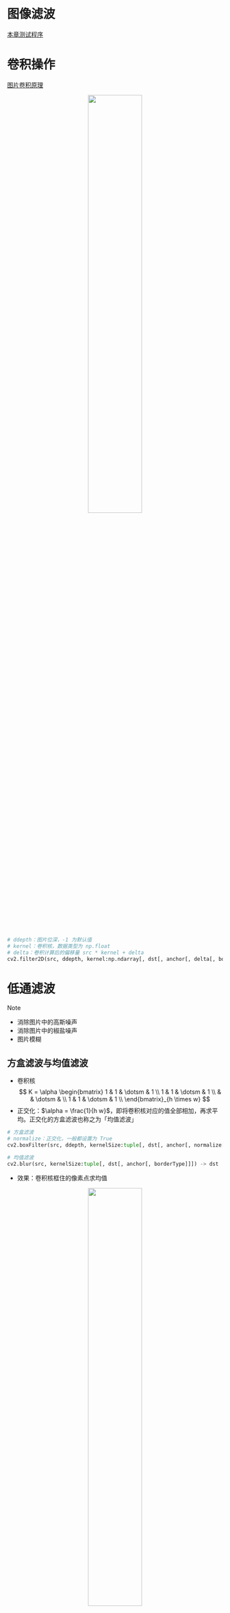# 图像滤波

<a href="https://github.com/spite-triangle/artificial_intelligence/tree/master/example/computerVision/filter" class="jump_link"> 本章测试程序 </a>

# 卷积操作

[图片卷积原理]( DeepLearning/chapter/convolution.md )

<p style="text-align:center;"><img src="../../image/computerVision/convolution.gif" width="50%" align="middle" /></p>

```python
# ddepth：图片位深，-1 为默认值
# kernel：卷积核，数据类型为 np.float
# delta：卷积计算后的偏移量 src * kernel + delta
cv2.filter2D(src, ddepth, kernel:np.ndarray[, dst[, anchor[, delta[, borderType]]]]) -> dst
```

# 低通滤波

> [!note]
> - 消除图片中的高斯噪声
> - 消除图片中的椒盐噪声
> - 图片模糊

## 方盒滤波与均值滤波

- 卷积核
    $$
    K = \alpha \begin{bmatrix}
        1 & 1 & \dotsm & 1 \\
        1 & 1 & \dotsm & 1 \\
         &  & \dotsm &  \\
        1 & 1 & \dotsm & 1 \\
    \end{bmatrix}_{h \times w}
    $$
- 正交化：$\alpha = \frac{1}{h  w}$，即将卷积核对应的值全部相加，再求平均。正交化的方盒滤波也称之为「均值滤波」


```python
# 方盒滤波
# normalize：正交化，一般都设置为 True
cv2.boxFilter(src, ddepth, kernelSize:tuple[, dst[, anchor[, normalize[, borderType]]]]) -> dst

# 均值滤波
cv2.blur(src, kernelSize:tuple[, dst[, anchor[, borderType]]]) -> dst
```
- 效果：卷积核框住的像素点求均值

<p style="text-align:center;"><img src="../../image/computerVision/boxfilter.jpg" width="50%" align="middle" /></p>

## 高斯滤波

### 高斯分布

<!-- panels:start -->
<!-- div:left-panel -->
一维高斯分布概率密度函数：

$$
f(x) = \frac{1}{\sigma \sqrt{2 \pi}} e^{-\frac{(x-\mu)^2}{2 \sigma^2}}
$$

其中 $\mu$ 为样本均值；$\sigma$为样本标准差。
<!-- div:right-panel -->
<p style="text-align:center;"><img src="../../image/computerVision/gaussDistribution_1d.jpg" width="70%" align="middle" /></p>
<!-- panels:end -->

<!-- panels:start -->
<!-- div:left-panel -->
二维高斯分布概率密度函数：

$$
f(x, y)=\left(2 \pi \sigma_{1} \sigma_{2} \sqrt{1-\rho^{2}}\right)^{-1} \exp \left[-\frac{1}{2\left(1-\rho^{2}\right)}\left(\frac{\left(x-\mu_{1}\right)^{2}}{\sigma_{1}^{2}}-\frac{2 \rho\left(x-\mu_{1}\right)\left(y-\mu_{2}\right)}{\sigma_{1} \sigma_{2}}+\frac{\left(y-\mu_{2}\right)^{2}}{\sigma_{2}^{2}}\right)\right]
$$

其中 $\mu_1,\mu_2$ 为 $x,y$ 的均值；$\sigma_1,\sigma_2$ 为 $x,y$ 的标准差；$\rho$ 为 $x,y$ 的相关系数。

<!-- div:right-panel -->
<p style="text-align:center;"><img src="../../image/computerVision/gaussDistribution_2d.jpg" width="70%" align="middle" /></p>
<!-- panels:end -->

二维高斯分布太复杂，作如下假设：
- $\mu_1 = \mu_2 = 0$
- $\rho = 0$

得

$$
f(x,y) = \frac{1}{2 \pi \sigma_1 \sigma_2} \exp{ \left [ - \frac{1}{2}(\frac{x^2}{\sigma_1^2}  + \frac{y^2}{\sigma_2^2} ) \right ]}
$$

### 滤波

1. 假定卷积核的中心坐标 $(x,y)$ 为 $(0,0)$ ，然后得到周围的坐标值
    <p style="text-align:center;"><img src="../../image/computerVision/gaussKernelIndex.jpg" width="50%" align="middle" /></p>
2. 将坐标值带入简化后的二维高斯分布概率密度函数，并取 $\sigma_1 = \sigma_2 =1.5$
    <p style="text-align:center;"><img src="../../image/computerVision/gaussKernel2d.jpg" width="50%" align="middle" /></p>
3. 由于计算得到的值只是概率密度，并非概率值，所以还需要将其转为概率。求得整个卷积核的总加和值，然后每个值再除以总和值，得到高斯模板卷积核
    <p style="text-align:center;"><img src="../../image/computerVision/gaussProperty.jpg" width="50%" align="middle" /></p>
4. 整数高斯模板：所有概率值除以左上角的概率值，然后四舍五入获得整数值。
5. 最后用获得的高斯模板卷积核，进行卷积计算

### OpenCV 代码

```python
# sigmaX ：x 的标准差，不指定的话，根据 kernelSize 进行计算
# sigmaY ：y 的标准差，默认等于 sigmaX 
cv2.GaussianBlur(src, kernelSize:tuple, sigmaX[, dst[, sigmaY[, borderType]]]) -> dst
```

- 效果：卷积核框住的所有像素进行加权平均，中心点权重大，远离中心点的像素权重值小；卷积核尺寸控制了参与加权平均的像素范围。

<p style="text-align:center;"><img src="../../image/computerVision/gaussFilter.jpg" width="50%" align="middle" /></p>

## 中值滤波

- **实现：** 对卷积核框住的像素值进行排序；取中间值作为输出结果。

```python
cv2.medianBlur(src, kernelSize:int[, dst]) -> dst
```
- **椒盐噪声**：随机出现的「纯白点」或者「纯黑点」
- 效果：去除「椒盐噪声」效果最好
<p style="text-align:center;"><img src="../../image/computerVision/medianFilter.jpg" width="75%" align="middle" /></p>

## 双边滤波

### 原理

- **原因：** 高斯滤波在去除高斯噪声的同时，也会不加区分的将图像中的「边缘」一并给加权平均了，所以就导致图片整体看起来很模糊。为了保护边缘，就产生了「双边滤波算法」。
- **图像边缘：** 边缘的产生就是因为相邻的像素的颜色通道差别太大，因此，对相邻像素的颜色做差，就能标记出边缘（差值越大，就说明边缘的可能性越高）。
- **算法思路：** 在高斯滤波的基础上在添加一个灰度距离权重。灰度距离越大，灰度距离权重越小，这样像素在高斯模糊中的占比就越小，进而**实现只对颜色相近的像素进行高斯滤波**。

<p style="text-align:center;"><img src="../../image/computerVision/bilateralFilter.jpg" width="75%" align="middle" /></p>

- **算法：**

    $$
    I_{bf} = \frac{1}{W} \sum_{p \in K} G_s(p)G_r(p) I_p
    $$

    - $I_{bf}$：卷积操作后像素输出值
    - $K$：卷积核框住的像素
    - $G_s(p)$：高斯概率密度函数，卷积核中心像素坐标 $q(x_q,y_q)$，卷积核中某一像素坐标 $p(x_p,y_p)$，
        $$
        \begin{aligned}
        G_s(p) &= \exp{(-\frac{||p-q||^2}{2\sigma_s^2})} \\
            &= \exp{(-\frac{(x_p-x_q)^2 + (y_p - y_q)^2}{2\sigma_s^2})}
        \end{aligned}
        $$
    - $G_r(p)$：灰度值距离权重，灰度距离越大，灰度距离权重越小。卷积核中心像素 $I_q$，积核中某一像素 $I_p$
        $$
        \begin{aligned}
            G_r(p) &= \exp (- \frac{||I_p - I_q||^2}{2 \sigma_r^2}) \\
            &= \exp (-\frac{[ \rm gray(I_p) - gray(I_q) ]^2}{2\sigma_r^2})
        \end{aligned}
        $$
    - $W$：$\sum\limits_{p \in K} G_s(p)G_r(p)$ 的值并不等于`1`，所以还需要进行权重的归一化
        $$
        W = \sum\limits_{p \in K} G_s(p)G_r(p)
        $$

### OpenCV 代码

```python
# sigmaColor：sigma_s，高斯分布的标准差
# sigmaSpace：sigma_r，灰度距离的控制值 
cv2.bilateralFilter(src, kernelSize:int, sigmaColor, sigmaSpace[, dst[, borderType]]) -> dst
```
- **效果：** 同样的 $\sigma_s$ 值和卷积核大小，双边滤波轮廓清晰度更高，去高斯噪声能力相对弱一点。

<p style="text-align:center;"><img src="../../image/computerVision/bilateral_gauss.jpg" width="75%" align="middle" /></p>

# 高通滤波

> [!note]
> - 边缘监测
> - 图像边缘：图像的灰度图中，相邻像素灰度值差距较大的位置

<p style="text-align:center;"><img src="../../image/computerVision/border_gray.jpg" width="50%" align="middle" /></p>

## sobel 算子

- **原理**：对图像邻近的灰度像素进行求导，斜率较大的地方，边缘的概率最大。
    <p style="text-align:center;"><img src="../../image/computerVision/firstDerivative.jpg" width="50%" align="middle" /></p>
- **差分法**：图像中近似求导的方法
    $$
    I'(x_i) = \frac{I(x_{i+1}) -I(x_i) }{x_{i+1} - x_i}
    $$

    **这里只对像素的一个方向进行求偏导（x方向或者y方向）。求导的实际操作仍然是卷积操作，所以对于分母差值也可以省略掉**

    $$
    I'(x_i) = I(x_{i+1}) -I(x_i)
    $$

- **卷积核**
    - x方向求偏导：提取竖向的边缘，目标像素左右的像素进行差值计算
        $$
        G_x = \begin{bmatrix}
            -1 & 0 & +1 \\
            -2 & 0 & +2 \\
            -1 & 0 & +1 \\
        \end{bmatrix}
        $$
    - y方向求偏导：提取横向的边缘，目标像素上下的像素进行差值计算
        $$
        G_y = \begin{bmatrix}
            -1 & -2 & -1 \\
            0 & 0 & 0 \\
            +1 & +2 & +1 \\
        \end{bmatrix}
        $$

```python
# ddepth：cv2.CV_， 结果图像的位深
# dx：对 x 方向求偏导
# dy：对 y 方向求偏导
# ksize：卷积核大小
cv2.Sobel(src, ddepth, dx:bool, dy:bool[, dst[, ksize:int[, scale[, delta[, borderType]]]]]) -> dst

# src中的数据取绝对值
cv2.convertScaleAbs(src[, dst[, alpha[, beta]]]) -> dst
```

<details>
<summary><span class="details-title">代码案例</span></summary>
<div class="details-content"> 

```python
import cv2 
import numpy as np

img = cv2.imread('./cat.jpeg',cv2.IMREAD_GRAYSCALE)
img = cv2.resize(img,(0,0),fx=0.6,fy=0.6)

# Sobel(src, ddepth, dx, dy[, dst[, ksize:int[, scale[, delta[, borderType]]]]]) -> dst
# 竖着的边界
imgv = cv2.Sobel(img,cv2.CV_16S,dx=1,dy=0,ksize=3)
imgv = cv2.convertScaleAbs(imgv)

# 横着的边界
imgh = cv2.Sobel(img,cv2.CV_16S,dx=0,dy=1,ksize=3)
imgh = cv2.convertScaleAbs(imgh)

# 边界叠加
imga = cv2.add(imgh,imgv)

cv2.imshow('sobel',np.hstack((img,imgv,imgh,imga)))
cv2.waitKey(0)
cv2.destroyAllWindows()
``` 

</div>
</details>

<p style="text-align:center;"><img src="../../image/computerVision/sobel.jpg" width="75%" align="middle" /></p>

> [!note]
> - `Sobel`计算，会导致像素值为负，因此输出图像的位深`ddepth`应当使用「有符号类型」，例如`cv2.CV_16S`、`cv2.CV_32F`等
> - 颜色通道数值不存在负数，所以还需要对计算结果取绝对值`convertScaleAbs` 
> - 对于横向、竖向的边界提取要分两次进行，一起提取效果很差。


## Schar 算子

- **介绍：** 对 Sobel 算子的改进。

- **卷积核**：<span style="color:red;font-weight:bold"> 卷积核大小固定`3x3` </span>
    - x方向求偏导：提取竖向的边缘，目标像素左右的像素进行差值计算
        $$
        G_x = \begin{bmatrix}
            -3 & 0 & +3 \\
            -10 & 0 & +10 \\
            -3 & 0 & +3 \\
        \end{bmatrix}
        $$
    - y方向求偏导：提取横向的边缘，目标像素上下的像素进行差值计算
        $$
        G_y = \begin{bmatrix}
            -3 & -10 & -3 \\
            0 & 0 & 0 \\
            +3 & +10 & +3 \\
        \end{bmatrix}
        $$

```python
cv2.Scharr(src, ddepth, dx, dy[, dst[, scale[, delta[, borderType]]]]) -> dst
```

## 拉普拉斯算子

- **思想：** Sobel算子是对像素求解一阶导数，最大值处就是边缘；对一阶导数再求导，那么零值处就是边缘，**但是，由于利用差分进行计算而且像素点也是离散的，进度丢失大，这个「零」的表现其实不明显。边界显示的还是主要两边的峰值。**
    <p style="text-align:center;"><img src="../../image/computerVision/secondDerivativer.jpg" width="25% " align="middle" /></p>
- **二阶差分：**

    一阶差分近似为
    $$
    I'(x_{i+1}) = I(x_{i+1}) -I(x_i)
    $$
    对一阶差分求导
    $$
    \begin{aligned}
        I''(x_i) &= I'(x_{i+1}) - I'(x_i) \\
        &=  I(x_{i+1}) - I(x_{i}) - [ I(x_{i}) -I(x_{i-1}) ] \\
        &= I(x_{i+1}) - 2I(x_{i}) + I(x_{i-1})
    \end{aligned}
    $$   
    该求导结果只考虑了一个方向的，现在考虑两个方向
    $$
    \begin{aligned}
        I''(x_i,y_i) &= I''_{xx}(x_{i},y_{i}) + I''_yy(x_i,y_i) + I''_{xy}(x_i,y_i) \\
        &= I''_{xx}(x_{i},y_{i}) + I''_yy(x_i,y_i) 
    \end{aligned}
    $$ 
    其中`x,y`方向是相互独立的 $I''_{xy}=0$，因此求解得
    $$
    I''(x_i,y_i) = I(x_{i+1},y_{i})  + I(x_{i-1},y_{i}) + I(x_{i},y_{i+1}) + I(x_{i},y_{i-1}) - 4I(x_{i},y_{i}) 
    $$
    写成矩阵形式就为
    $$
    I''(x_i,y_i) = \begin{bmatrix}
      0 & 1 & 0 \\  
      1 & -4 & 1 \\  
      0 & 1 & 0 \\  
    \end{bmatrix} * \begin{bmatrix}
        I(x_{i-1},y_{i-1}) & I(x_{i},y_{i-1}) & I(x_{i+1},y_{i-1}) \\
        I(x_{i-1},y_{i}) & I(x_{i},y_{i}) & I(x_{i+1},y_{i}) \\
        I(x_{i-1},y_{i+1}) & I(x_{i},y_{i+1}) & I(x_{i+1},y_{i+1}) \\
    \end{bmatrix}
    $$


- **效果：** 拉普拉斯算子处理渐变图的能力要强于Sobel算子

    ```python
    cv2.Laplacian(src, ddepth:cv2.CV_[, dst[, ksize:int[, scale[, delta[, borderType]]]]]) -> dst
    ```
    <p style="text-align:center;"><img src="../../image/computerVision/Laplace_sobel.jpg" width="75%" align="middle" /></p>

## Canny边缘检测

### 算法流程

1. 使用高斯滤波对图像进行滤波
    $$
    I_g = G * I
    $$
2. 利用Sobel算子，计算`x,y`方向的梯度
    $$
    \begin{aligned}
        I_{sx} = G_x * I_g \\
        I_{sy} = G_y * I_g 
    \end{aligned}
    $$
    梯度强度
    $$
    I_s = \sqrt{I_{sx}^2 + I_{sy}^2} \approx |I_{sx}|+|I_{xy}|
    $$
    梯度方向
    $$
    \theta = \arctan (\frac{I_{sy}}{I_{sx}})
    $$
3. 非极大值抑制：得到的 $I_s$ 非局部极大值，就全部舍弃掉。**进行边缘预选**
   1. 线性差值法：对比 $I_s(x_i,y_i)$ 与 $I_1$ 、$I_2$ 的值，若 $I_s(x_i,y_i)$ 最大，则保留作为边界，否则舍弃掉。$I_1$ 、$I_2$ 根据 $\theta$ 进行插值计算。
        <p style="text-align:center;"><img src="../../image/computerVision/canny_linear.jpg" width="50%" align="middle" /></p>

    2. 角度近似：将中心点周围的像素非为8个方向（$0^\circ、45^\circ、90^\circ$等），然后 $\theta$ 离哪个角度近，就用这个角度直线上的梯度值与中心点梯度进行比较，中心点最大就保留，否则舍弃。
        <p style="text-align:center;"><img src="../../image/computerVision/canny_max.jpg" width="50%" align="middle" /></p>

4. 双阈值检测：**确定最终边缘**

    <p style="text-align:center;"><img src="../../image/computerVision/doubleThreshold.jpg" width="50%" align="middle" /></p>
    
    - 梯度 > maxVal ：认为是边界像素
    - 梯度 < minVal ：绝对不是边界
    - 梯度介于二者之间：判断当前像素是否和边界连着，若连着则保留，例如 `C`，否则舍弃掉，例如`B`

### OpenCV 代码

```python
#  threshold1：minVal
# threshold2：maxVal
cv2.Canny(image, threshold1, threshold2[, edges[, apertureSize[, L2gradient]]]) -> edges
```
<p style="text-align:center;"><img src="../../image/computerVision/canny.jpg" width="75%" align="middle" /></p>

# 附录：高斯滤波的叠加性

假设对图片依次做一次 $\sigma_1$ 、$\sigma_2$ 的卷积

$$
I(x,y) = G(u,v;\sigma_2) * G(u,v;\sigma_1) * I(x,y)
$$

根据「卷积结合律」

$$
I(x,y) =\left[ G(u,v;\sigma_2) * G(u,v;\sigma_1) \right]  * I(x,y)
$$

因此，可以先计算高斯核 $G(u,v;\sigma_2) * G(u,v;\sigma_1)$ 的卷积结果，然后才对原图进行高斯滤波。

这里的高斯核是二维的，为了推导方便，下面主要对一维进行推导，推导结果对二维同理。一维高斯分布

$$
f(x;\sigma) = \frac{1}{\sigma \sqrt{2 \pi}} e^{-\frac{x^2}{2 \sigma^2}}
$$

标准差分别为 $\sigma_1$ 与 $\sigma_2$ 的高斯分布进行卷积

$$
\begin{aligned}
    f(t;\sigma_1) * f(t;\sigma_2) = \int_{- \infin}^{+\infty} f(\tau;\sigma_1) f(t-\tau;\sigma_2) d \tau 
\end{aligned}
$$

根据傅里叶变换卷积定理，可将卷积变为乘积计算

$$
\begin{array}{l}
F\left[f_{1}(t) * f_{2}(t)\right]=\int_{-\infty}^{+\infty}\left[\int_{-\infty}^{+\infty} f_{1}(\tau) f_{2}(t-\tau) d \tau\right] e^{-j w t} d t \\
=\int_{-\infty}^{+\infty} f_{1}(\tau)\left[\int_{-\infty}^{+\infty} f_{2}(t-\tau) e^{-j w t} d t\right] d \tau \\
=\int_{-\infty}^{+\infty} f_{1}(\tau) F_{2}(w) e^{-j w \tau} d \tau \\
=F_{2}(w) \int_{-\infty}^{+\infty} f_{1}(\tau) e^{-j w \tau} d \tau \\
=F_{2}(w) F_{1}(w)
\end{array}
$$

上式就为

$$
F[ f(t;\sigma_1) * f(t;\sigma_2) ] = F(t;\sigma_1) F(t;\sigma_2)
$$

现在就只需要带入高斯分布傅里叶变换即可

$$
F(w) = e^{-\frac{1}{2} w^2 \sigma^2}
$$


<details>
<summary><span class="details-title">高斯分布的傅里叶变换</span></summary>
<div class="details-content"> 

$$
\begin{aligned}
    令： a &= \frac{1}{2\sigma^2}\\
    F(f(x;\sigma)) &= \int_{-\infty}^{+\infty} f(x;\sigma) e^{-j w x} d x \\
    &= \frac{1}{\sigma \sqrt{2 \pi}} \int_{-\infty}^{+\infty} e^{-a x^{2}} e^{-j w x} d x 
\end{aligned}
$$

继续求解积分

$$
\begin{aligned}
    &= \int_{-\infty}^{+\infty} e^{-a x^{2}} e^{-j w x} d x  \\
    &= \int_{-\infty}^{+\infty} e^{-a x^{2} -j w x} d x  \\
    &= \int_{-\infty}^{+\infty} e^{-(\sqrt a x + \frac{jw}{2\sqrt{a}})^2 -\frac{w^2}{4a}} d x  \\
    令：u&= \sqrt a x + \frac{jw}{2\sqrt{a}} \\
     &= e^{ -\frac{w^2}{4a}} \int_{-\infty}^{+\infty} e^{-u^2} \frac{1}{\sqrt{a}} du \\
    &=  e^{ -\frac{w^2}{4a}} \sqrt{\frac{\pi}{a}}
\end{aligned}
$$

<a href="https://blog.csdn.net/zhouchangyu1221/article/details/104178387" class="jump_link"> 积分计算公式 </a>。积分结果回代

$$
\begin{aligned}
    &= \frac{1}{\sigma \sqrt{2 \pi}} \int_{-\infty}^{+\infty} e^{-a x^{2}} e^{-j w x} d x \\
    &= \frac{1}{\sigma \sqrt{2 \pi}} e^{ -\frac{w^2}{4a}} \sqrt{\frac{\pi}{a}} \\
    回代a：&= \frac{1}{\sigma \sqrt{2 \pi}} \sigma\sqrt{2\pi} e^{-\frac{1}{2} w^2 \sigma^2} \\
    &=e^{-\frac{1}{2} w^2 \sigma^2}
\end{aligned}
$$

</div>
</details>

通过傅里叶变换可以求解得

$$
\begin{aligned}
    F[ f(t;\sigma_1) * f(t;\sigma_2) ] &= F(t;\sigma_1) F(t;\sigma_2) \\
    &= e^{-\frac{1}{2} w^2 \sigma_1^2}e^{-\frac{1}{2} w^2 \sigma_2^2} \\
    &= e^{-\frac{1}{2} w^2 (\sigma_1^2 + \sigma_2^2)}\\
    &= F[f(t;\sqrt{\sigma_1^2 + \sigma_2^2})]
\end{aligned}
$$

> [!note|style:flat]
> 对图片依次进行 $\sigma_1$ 与 $\sigma_2$的高斯滤波后，其结果与直接进行 $\sqrt{\sigma_1^2 + \sigma_2^2}$ 的结果等价。
> 
> $$
 G(u,v;\sigma_2) * G(u,v;\sigma_1) = G(u,v;\sqrt{\sigma_1^2 + \sigma_2^2})
$$